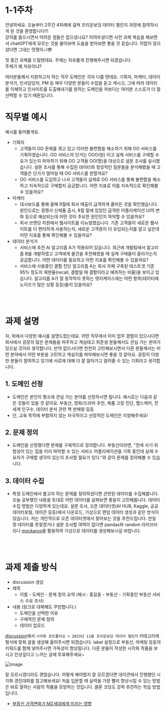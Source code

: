 # 1-1주차

안녕하세요. 오늘부터 2주간 4차례에 걸쳐 프리온보딩 데이터 챌린지 과정에 참여하시게 된 것을 환영합니다!!!
<br>
강의를 들으시면서 어려운 점들은 없으셨나요? 어려우셨다면 사전 과제 복습을 해보면서 chatGPT에게 모르는 것을 물어보며 도움을 받아보면 좋을 것 같습니다. 어렵지 않으셨다면 그대는 멋쟁이~!😎


첫 중간 과제를 드릴텐데요. 주제는 자유롭게 진행해주시면 되겠습니다.<br>
주제가 왜 자유이냐?

여러분들께서 지원하고자 하는 직무 도메인은 각자 다를 텐데요. 기획자, 마케터, 데이터 분석가, 인사담당자, PM 등 매우 다양한 분들이 수업을 듣고 계시고, 그에 따라 데이터를 이해하고 인사이트를 도출해내기를 원하는 도메인을 저보다는 여러분 스스로가 더 잘 선택할 수 있기 때문입니다. 


# 직무별 예시
예시를 들어볼게요. 
- 기획자 
    - 고객들이 OO 문제를 겪고 있고 이러한 불편함을 해소하기 위해 OO 서비스를 기획하였습니다. OO 서비스의 단가는 OOO(원) 이고 실제 서비스를 구매할 수요가 있는지 파악하기 위해 OO 고객들 OO(명)을 대상으로 설문 조사를 실시했습니다. 설문 조사를 통해 수집된 데이터와 정성적인 질문들을 분석해봤을 때 고객들은 단가가 얼마일 때 OO 서비스를 원할까요?
    - OO 서비스를 도입하고 나서 고객들이 실제로 OO 서비스를 통해 불편함을 해소하고 지속적으로 구매할지 궁금합니다. 어떤 지표로 이를 지속적으로 확인해볼 수 있을까요?
- 마케터
    - 대시보드를 통해 올해 9월에 회사 매출이 급격하게 줄어든 것을 확인했습니다. 원인으로는 경쟁사 신제품 출시, 8월 말에 있었던 급격한 어플리케이션 UI의 변화 등으로 예상되는데 어떤 것이 주요한 원인인지 파악할 수 있을까요? 
    - 회사 브랜딩 차원에서 웹사이트를 리뉴얼했습니다. 기존 고객들이 새로운 웹사이트를 더 편리하게 사용하는지, 새로운 고객층이 더 유입되는지를 알고 싶은데 어떤 지표를 통해 확인해볼 수 있을까요?
- 데이터 분석가
    - 서비스에 추천 AI 알고리즘 A가 적용되어 있습니다. 최근에 개발팀에서 알고리즘 B를 개발하였고 고객에게 물건을 추천해줬을 때 실제 구매율이 올라가는지 궁금합니다. 어떤 데이터를 필요하고 어떤 지표를 확인해볼 수 있을까요?
    - 서비스에 사용중인 결함 진단 알고리즘 A는 회사 자체 구축된 테스트셋 기준 95% 정도의 재현율(recall, 결함일 때 결함이라고 예측하는 비율)을 보이고 있습니다. 알고리즘 A가 잘 동작하지 못하는 엣지케이스에는 어떤 항목(데이터에 노이즈가 많은 상황 등등)들이 있을까요?

<br><br>

# 과제 설명
자, 위에서 다양한 예시를 설명드렸는데요. 어떤 직무에서 이미 업무 경험이 있으시다면 회사에서 굉장히 많은 문제들을 마주하고 계실테고 취준생 분들께서도 관심 가는 분야가 있으실 것이라 생각합니다. 만약 없으시다면 천천히 고민해보시면서 다른 분들께서는 어떤 분야에서 어떤 부분을 고민하고 계실지를 파악해보시면 좋을 것 같아요. 굉장히 다양한 분들이 참여하고 있기에 서로에 대해 더 잘 알아가고 알려줄 수 있는 기회라고 생각합니다. <br>
 
 ## 1. 도메인 선정
- 도메인은 본인이 평소에 관심 가는 분야를 선정하시면 됩니다. 예시로는 다음과 같은 것들이 있을 것 같아요. 부동산, 영화/드라마 추천, 제품 고장 진단, 헬스케어, 전세계 인구수, 데이터 분석 관련 책 판매량 등등 
- 단, 교육 목적에 부합하지 않는 자극적이고 선정적인 도메인은 지양해주세요!

 ## 2. 문제 정의
- 도메인을 선정했다면 문제를 구체적으로 정의합니다. 부동산이라면, "전세 사기 위험성이 있는 집을 미리 파악할 수 있는 서비스 어플리케이션을 기획 중인데 실제 수요자가 구매할 생각이 있는지 조사할 필요가 있다."와 같이 문제를 정의해볼 수 있습니다.

 ## 3. 데이터 수집
 - 특정 도메인에서 풀고자 하는 문제를 정의하셨다면 관련된 데이터를 수집해봅니다. 오늘 공부했던 내용을 토대로 어떤 데이터를 살펴보면 좋을지 고민해봅니다. 데이터 수집 방법은 다양하게 있는데요. 설문 조사, 오픈 데이터셋(AI HUB, Kaggle, 공공데이터포털, 데이콘 등등)에서 다운로드, 가상으로 랜덤 데이터 생성과 같은 방식이 있습니다. 저는 개인적으로 오픈 데이터셋에서 찾아보는 것을 추천드립니다. 만일 정 데이터를 못찾겠거나 설문 조사할 여력이 없다면 pandas와 random 라이브러리나 [mockaroo](https://wooncloud.tistory.com/68)를 활용하여 가상으로 데이터를 생성해보시길 바랍니다.

<br><br>
 # 과제 제출 방식
- discussion 생성
- 제목
    - 이름 - 도메인 - 문제 정의 요약 (예시 : 홍길동 - 부동산 - 기획중인 부동산 서비스 수요 조사)
- 내용 (링크로 대체해도 무방합니다.)
    - 도메인을 선택한 이유
    - 구체적인 문제 정의
    - 데이터 업로드
 
[discussion](https://github.com/Kim-jy0819/wanted-pre-onboarding-challenge-data/discussions/categories/2023%EB%85%84-11%EC%9B%94-%ED%94%84%EB%A6%AC%EC%98%A8%EB%B3%B4%EB%94%A9-%EB%8D%B0%EC%9D%B4%ED%84%B0-%EC%B1%8C%EB%A6%B0%EC%A7%80)에서 ```시각화 포트폴리오 > 2023년 11월 프리온보딩 데이터 챌린지``` 카테고리에 형식에 맞춰 글을 생성해 올려주시면 되겠습니다. label 설정으로 부동산, 마케팅 등등의 키워드를 함께 넣어주시면 가독성이 향상됩니다. 다른 분들이 작성한 시각화 작품을 보시고 인상깊다고 느끼는 글에 투표해주세요~

![image](https://github.com/Kim-jy0819/wanted-pre-onboarding-challenge-data/assets/63527907/c3daac30-3253-4ccc-946e-c803f553fa61)


잘 모르시겠더라도 괜찮습니다. 어떻게 해야할지 잘 모르겠다면 데이콘에서 진행했던 시각화 경진대회를 참고해보세요! 처음 입문할 때 실력을 가장 빨리 향상시킬 수 있는 방법은 바로 잘하는 사람의 작품을 모방하는 것입니다. 클론 코딩도 강력 추천하는 학습 방법입니다.
- [부동산 가격변화가 MZ세대에게 미치는 영향](https://dacon.io/competitions/official/235724/codeshare/2733?page=1&dtype=random)

